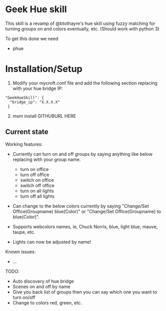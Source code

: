 # Geek Hue skill

This skill is a revamp of @btothayre's hue skill using fuzzy matching for turning groups on and colors eventually, etc.  (Should work with python 3)

To get this done we need
  - phue

# Installation/Setup
1. Modify your mycroft.conf file and add the following section replacing with your hue bridge IP:
```
"GeekHueSkill": {
  "bridge_ip": "X.X.X.X"
 }
```
2. msm install GITHUBURL HERE


## Current state

Working features:
 - Currently can turn on and off groups by saying anything like below replacing with your group name.
    - turn on office
    - turn off office
    - switch on office
    - switch off office
    - turn on all lights
    - turn off all lights

 - Can change to the below colors currently by saying "Change/Set Office(Groupname) blue(Color)" or "Change/Set Office(Groupname) to blue(Color)".  

 - Supports webcolors names, ie, Chuck Norris, blue, light blue, mauve, taupe, etc.

 - Lights can now be adjusted by name!

Known issues:
 - ...

TODO:
 - Auto discovery of hue bridge
 - Scenes on and off by name
 - Give you back list of groups then you can say which one you want to turn on/off
 - Change to colors red, green, etc.
